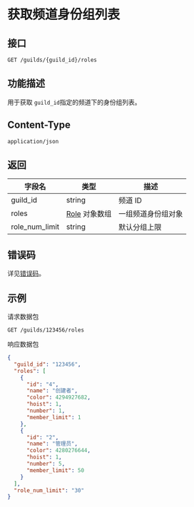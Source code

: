 # 获取频道身份组列表

## 接口

`GET /guilds/{guild_id}/roles`

## 功能描述

用于获取 `guild_id`指定的频道下的身份组列表。

## Content-Type

`application/json`

## 返回

| 字段名         | 类型                                | 描述               |
| -------------- | ----------------------------------- | ------------------ |
| guild_id       | string                              | 频道 ID            |
| roles          | [Role](../role/member/role_model.md#role) 对象数组 | 一组频道身份组对象 |
| role_num_limit | string                              | 默认分组上限       |

## 错误码

详见[错误码](../../../openapi/error/error.md)。

## 示例

请求数据包

```shell
GET /guilds/123456/roles
```

响应数据包

```json
{
  "guild_id": "123456",
  "roles": [
    {
      "id": "4",
      "name": "创建者",
      "color": 4294927682,
      "hoist": 1,
      "number": 1,
      "member_limit": 1
    },
    {
      "id": "2",
      "name": "管理员",
      "color": 4280276644,
      "hoist": 1,
      "number": 5,
      "member_limit": 50
    }
  ],
  "role_num_limit": "30"
}
```
